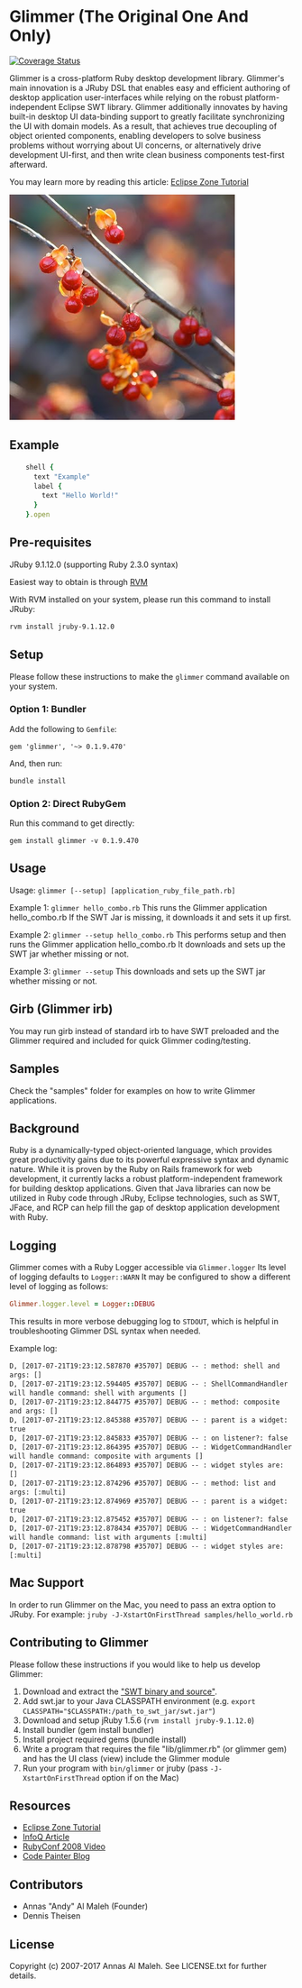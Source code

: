 # Glimmer (The Original One And Only)
[![Coverage Status](https://coveralls.io/repos/github/AndyObtiva/glimmer/badge.svg?branch=master)](https://coveralls.io/github/AndyObtiva/glimmer?branch=master)

Glimmer is a cross-platform Ruby desktop development library. Glimmer's main innovation is a JRuby DSL that enables easy and efficient authoring of desktop application user-interfaces while relying on the robust platform-independent Eclipse SWT library. Glimmer additionally innovates by having built-in desktop UI data-binding support to greatly facilitate synchronizing the UI with domain models. As a result, that achieves true decoupling of object oriented components, enabling developers to solve business problems without worrying about UI concerns, or alternatively drive development UI-first, and then write clean business components test-first afterward.

You may learn more by reading this article: [Eclipse Zone Tutorial](http://eclipse.dzone.com/articles/an-introduction-glimmer)

![Glimmer](https://github.com/AndyObtiva/glimmer/raw/master/images/Bitter-sweet.jpg)

## Example

```ruby
    shell {
      text "Example"
      label {
        text "Hello World!"
      }
    }.open
```

## Pre-requisites

JRuby 9.1.12.0 (supporting Ruby 2.3.0 syntax)

Easiest way to obtain is through [RVM](http://rvm.io)

With RVM installed on your system, please run this command to install JRuby:

```bash
rvm install jruby-9.1.12.0
```

## Setup

Please follow these instructions to make the `glimmer` command available on your system.

### Option 1: Bundler

Add the following to `Gemfile`:
```
gem 'glimmer', '~> 0.1.9.470'
```

And, then run:
```
bundle install
```

### Option 2: Direct RubyGem

Run this command to get directly:
```
gem install glimmer -v 0.1.9.470
```

## Usage

Usage: `glimmer [--setup] [application_ruby_file_path.rb]`

Example 1: `glimmer hello_combo.rb`
This runs the Glimmer application hello_combo.rb
If the SWT Jar is missing, it downloads it and sets it up first.

Example 2: `glimmer --setup hello_combo.rb`
This performs setup and then runs the Glimmer application hello_combo.rb
It downloads and sets up the SWT jar whether missing or not.

Example 3: `glimmer --setup`
This downloads and sets up the SWT jar whether missing or not.    

## Girb (Glimmer irb)

You may run girb instead of standard irb to have SWT preloaded and the Glimmer required and included for quick Glimmer coding/testing.  

## Samples

Check the "samples" folder for examples on how to write Glimmer applications.

## Background

Ruby is a dynamically-typed object-oriented language, which provides great productivity gains due to its powerful expressive syntax and dynamic nature. While it is proven by the Ruby on Rails framework for web development, it currently lacks a robust platform-independent framework for building desktop applications. Given that Java libraries can now be utilized in Ruby code through JRuby, Eclipse technologies, such as SWT, JFace, and RCP can help fill the gap of desktop application development with Ruby.

## Logging

Glimmer comes with a Ruby Logger accessible via `Glimmer.logger`
Its level of logging defaults to `Logger::WARN`
It may be configured to show a different level of logging as follows:
```ruby
Glimmer.logger.level = Logger::DEBUG
```
This results in more verbose debugging log to `STDOUT`, which is helpful in troubleshooting Glimmer DSL syntax when needed.

Example log:
```
D, [2017-07-21T19:23:12.587870 #35707] DEBUG -- : method: shell and args: []
D, [2017-07-21T19:23:12.594405 #35707] DEBUG -- : ShellCommandHandler will handle command: shell with arguments []
D, [2017-07-21T19:23:12.844775 #35707] DEBUG -- : method: composite and args: []
D, [2017-07-21T19:23:12.845388 #35707] DEBUG -- : parent is a widget: true
D, [2017-07-21T19:23:12.845833 #35707] DEBUG -- : on listener?: false
D, [2017-07-21T19:23:12.864395 #35707] DEBUG -- : WidgetCommandHandler will handle command: composite with arguments []
D, [2017-07-21T19:23:12.864893 #35707] DEBUG -- : widget styles are: []
D, [2017-07-21T19:23:12.874296 #35707] DEBUG -- : method: list and args: [:multi]
D, [2017-07-21T19:23:12.874969 #35707] DEBUG -- : parent is a widget: true
D, [2017-07-21T19:23:12.875452 #35707] DEBUG -- : on listener?: false
D, [2017-07-21T19:23:12.878434 #35707] DEBUG -- : WidgetCommandHandler will handle command: list with arguments [:multi]
D, [2017-07-21T19:23:12.878798 #35707] DEBUG -- : widget styles are: [:multi]
```

## Mac Support

In order to run Glimmer on the Mac, you need to pass an extra option to JRuby. For example:
`jruby -J-XstartOnFirstThread samples/hello_world.rb`

## Contributing to Glimmer

Please follow these instructions if you would like to help us develop Glimmer:

1. Download and extract the ["SWT binary and source"](http://download.eclipse.org/eclipse/downloads/drops4/R-4.7-201706120950/#SWT).
2. Add swt.jar to your Java CLASSPATH environment (e.g. `export CLASSPATH="$CLASSPATH:/path_to_swt_jar/swt.jar"`)
3. Download and setup jRuby 1.5.6 (`rvm install jruby-9.1.12.0`)
4. Install bundler (gem install bundler)
5. Install project required gems (bundle install)
6. Write a program that requires the file "lib/glimmer.rb" (or glimmer gem) and has the UI class (view) include the Glimmer module
7. Run your program with `bin/glimmer` or jruby (pass `-J-XstartOnFirstThread` option if on the Mac)

## Resources

* [Eclipse Zone Tutorial](http://eclipse.dzone.com/articles/an-introduction-glimmer)
* [InfoQ Article](http://www.infoq.com/news/2008/02/glimmer-jruby-swt)
* [RubyConf 2008 Video](http://rubyconf2008.confreaks.com/desktop-development-with-glimmer.html)
* [Code Painter Blog](http://andymaleh.blogspot.com/search/label/Glimmer)

## Contributors

* Annas "Andy" Al Maleh (Founder)
* Dennis Theisen

## License

Copyright (c) 2007-2017 Annas Al Maleh.
See LICENSE.txt for further details.
